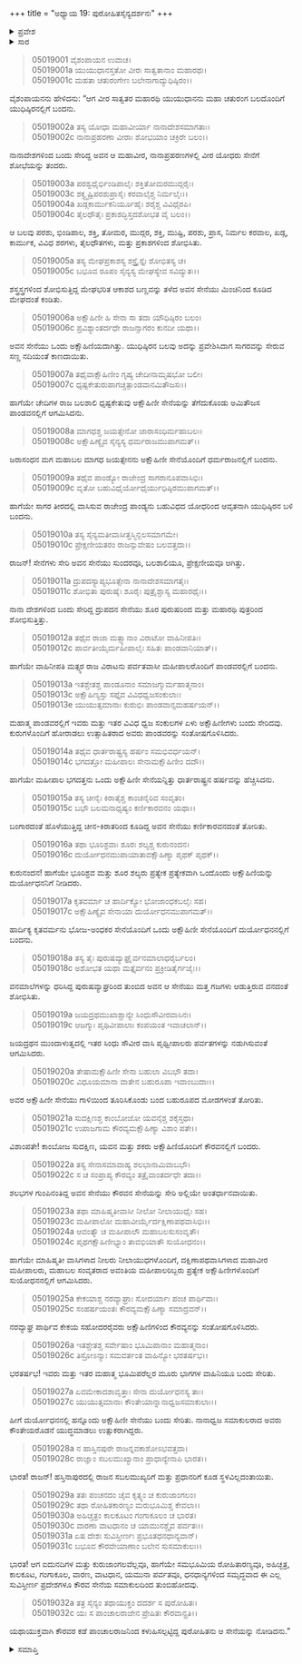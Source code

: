 +++
title = "ಅಧ್ಯಾಯ 19: ಪುರೋಹಿತಸೈನ್ಯದರ್ಶನಃ"
+++

<details><summary>ಪ್ರವೇಶ</summary>


।।   ಓಂ ಓಂ ನಮೋ ನಾರಾಯಣಾಯ।।   ಶ್ರೀ ವೇದವ್ಯಾಸಾಯ ನಮಃ ।।

ಶ್ರೀ ಕೃಷ್ಣದ್ವೈಪಾಯನ ವೇದವ್ಯಾಸ ವಿರಚಿತ  

**ಶ್ರೀ ಮಹಾಭಾರತ**

**ಉದ್ಯೋಗ ಪರ್ವ**

**ಸೇನೋದ್ಯೋಗ ಪರ್ವ**

**ಅಧ್ಯಾಯ 19**

</details>


<details><summary>ಸಾರ</summary>

ಸಾತ್ಯಕಿ, ಚೇದಿಯ ಧೃಷ್ಟಕೇತು, ಮಾಗಧ ಜಯತ್ಸೇನ ಇವರ ಒಂದೊಂದು ಅಕ್ಷೋಹಿಣೀ ಸೇನೆಗಳು, ಪಾಂಡ್ಯರು, ಪಾಂಚಾಲರು, ಮತ್ತು ಮತ್ಸ್ಯರು ಒಟ್ಟು ಏಳು ಅಕ್ಷೋಹಿಣೀ ಸೇನೆಗಳು ಪಾಂಡವರನ್ನು ಸೇರಿದುದು (1-13). ಭಗದತ್ತ, ಭೂರಿಶ್ರವ, ಶಲ್ಯ, ಕೃತವರ್ಮ, ಜಯದ್ರಥ, ಕಾಂಬೋಜದ ಸುದಕ್ಷಿಣ, ಅವಂತಿಯ ಇಬ್ಬರು ಮಹೀಪಾಲರು, ಕೇಕಯ ಸಹೋದರರು ಒಂದೊಂದು ಅಕ್ಷೋಹಿಣಿಗಳನ್ನೂ ತಂದು, ಒಟ್ಟಾರೆ ಹನ್ನೊಂದು ಅಕ್ಷೋಹಿಣೀ ಸೇನೆಯು ದುರ್ಯೋಧನನಲ್ಲಿಗೆ ಬಂದು ಸೇರಿದುದು (14-32).

</details>


> 05019001 ವೈಶಂಪಾಯನ ಉವಾಚ।  
05019001a ಯುಯುಧಾನಸ್ತತೋ ವೀರಃ ಸಾತ್ವತಾನಾಂ ಮಹಾರಥಃ।  
05019001c ಮಹತಾ ಚತುರಂಗೇಣ ಬಲೇನಾಗಾದ್ಯುಧಿಷ್ಠಿರಂ।।

ವೈಶಂಪಾಯನನು ಹೇಳಿದನು: “ಆಗ ವೀರ ಸಾತ್ವತರ ಮಹಾರಥಿ ಯುಯುಧಾನನು ಮಹಾ ಚತುರಂಗ ಬಲದೊಂದಿಗೆ ಯುಧಿಷ್ಠಿರನಲ್ಲಿಗೆ ಬಂದನು.

> 05019002a ತಸ್ಯ ಯೋಧಾ ಮಹಾವೀರ್ಯಾ ನಾನಾದೇಶಸಮಾಗತಾಃ।  
05019002c ನಾನಾಪ್ರಹರಣಾ ವೀರಾಃ ಶೋಭಯಾಂ ಚಕ್ರಿರೇ ಬಲಂ।।

ನಾನಾದೇಶಗಳಿಂದ ಬಂದು ಸೇರಿದ್ದ ಅವನ ಆ ಮಹಾವೀರ, ನಾನಾಪ್ರಹರಣಗಳಲ್ಲಿ ವೀರ ಯೋಧರು ಸೇನೆಗೆ ಶೋಭೆಯನ್ನು ತಂದರು.

> 05019003a ಪರಶ್ವಧೈರ್ಭಿಂಡಿಪಾಲೈಃ ಶಕ್ತಿತೋಮರಮುದ್ಗರೈಃ।   
05019003c ಶಕ್ತ್ಯೃಷ್ಟಿಪರಶುಪ್ರಾಸೈಃ ಕರವಾಲೈಶ್ಚ ನಿರ್ಮಲೈಃ।।  
05019004a ಖಡ್ಗಕಾರ್ಮುಕನಿರ್ಯೂಹೈಃ ಶರೈಶ್ಚ ವಿವಿಧೈರಪಿ।  
05019004c ತೈಲಧೌತೈಃ ಪ್ರಕಾಶದ್ಭಿಸ್ತದಶೋಭತ ವೈ ಬಲಂ।।

ಆ ಬಲವು ಪರಶು, ಭಿಂಡಿಪಾಲ, ಶಕ್ತಿ, ತೋಮರ, ಮುದ್ಗರ, ಶಕ್ತಿ, ಮುಷ್ಟಿ, ಪರಶು, ಪ್ರಾಸ, ನಿರ್ಮಲ ಕರವಾಲ, ಖಡ್ಗ, ಕಾರ್ಮುಕ, ವಿವಿಧ ಶರಗಳು, ತೈಲಧೌತಗಳು, ಮತ್ತು ಪ್ರಕಾಶಗಳಿಂದ ಶೋಭಿಸಿತು.

> 05019005a ತಸ್ಯ ಮೇಘಪ್ರಕಾಶಸ್ಯ ಶಸ್ತ್ರೈಸ್ತೈಃ ಶೋಭಿತಸ್ಯ ಚ।  
05019005c ಬಭೂವ ರೂಪಂ ಸೈನ್ಯಸ್ಯ ಮೇಘಸ್ಯೇವ ಸವಿದ್ಯುತಃ।।

ಶಸ್ತ್ರಸ್ತ್ರಗಳಿಂದ ಶೋಭಿಸುತ್ತಿದ್ದ ಮೇಘಭರಿತ ಆಕಾಶದ ಬಣ್ಣವನ್ನು ತಳೆದ ಅವನ ಸೇನೆಯು ಮಿಂಚಿನಿಂದ ಕೂಡಿದ ಮೇಘದಂತೆ ಕಂಡಿತು.

> 05019006a ಅಕ್ಷೌಹಿಣೀ ಹಿ ಸೇನಾ ಸಾ ತದಾ ಯೌಧಿಷ್ಠಿರಂ ಬಲಂ।  
05019006c ಪ್ರವಿಶ್ಯಾಂತರ್ದಧೇ ರಾಜನ್ಸಾಗರಂ ಕುನದೀ ಯಥಾ।।

ಅವನ ಸೇನೆಯು ಒಂದು ಅಕ್ಷೌಹಿಣಿಯದಾಗಿತ್ತು. ಯುಧಿಷ್ಠಿರನ ಬಲವು ಅದನ್ನು ಪ್ರವೇಶಿಸಿದಾಗ ಸಾಗರವನ್ನು ಸೇರುವ ಸಣ್ಣ ನದಿಯಂತೆ ಕಾಣದಾಯಿತು.

> 05019007a ತಥೈವಾಕ್ಷೌಹಿಣೀಂ ಗೃಹ್ಯ ಚೇದೀನಾಮೃಷಭೋ ಬಲೀ।  
05019007c ಧೃಷ್ಟಕೇತುರುಪಾಗಚ್ಚತ್ಪಾಂಡವಾನಮಿತೌಜಸಃ।।

ಹಾಗೆಯೇ ಚೇದಿಗಳ ರಾಜ ಬಲಶಾಲಿ ಧೃಷ್ಟಕೇತುವು ಅಕ್ಷೌಹಿಣೀ ಸೇನೆಯನ್ನು ತೆಗೆದುಕೊಂಡು ಅಮಿತೌಜಸ ಪಾಂಡವನಲ್ಲಿಗೆ ಆಗಮಿಸಿದನು.

> 05019008a ಮಾಗಧಶ್ಚ ಜಯತ್ಸೇನೋ ಜಾರಾಸಂಧಿರ್ಮಹಾಬಲಃ।  
05019008c ಅಕ್ಷೌಹಿಣ್ಯೈವ ಸೈನ್ಯಸ್ಯ ಧರ್ಮರಾಜಮುಪಾಗಮತ್।।

ಜರಾಸಂಧನ ಮಗ ಮಹಾಬಲ ಮಾಗಧ ಜಯತ್ಸೇನನು ಅಕ್ಷೌಹಿಣೀ ಸೇನೆಯೊಂದಿಗೆ ಧರ್ಮರಾಜನಲ್ಲಿಗೆ ಬಂದನು.

> 05019009a ತಥೈವ ಪಾಂಡ್ಯೋ ರಾಜೇಂದ್ರ ಸಾಗರಾನೂಪವಾಸಿಭಿಃ।  
05019009c ವೃತೋ ಬಹುವಿಧೈರ್ಯೋಧೈರ್ಯುಧಿಷ್ಠಿರಮುಪಾಗಮತ್।।

ಹಾಗೆಯೇ ಸಾಗರ ತೀರದಲ್ಲಿ ವಾಸಿಸುವ ರಾಜೇಂದ್ರ ಪಾಂಡ್ಯನು ಬಹುವಿಧದ ಯೋಧರಿಂದ ಆವೃತನಾಗಿ ಯುಧಿಷ್ಠಿರನ ಬಳಿ ಬಂದನು.

> 05019010a ತಸ್ಯ ಸೈನ್ಯಮತೀವಾಸೀತ್ತಸ್ಮಿನ್ಬಲಸಮಾಗಮೇ।  
05019010c ಪ್ರೇಕ್ಷಣೀಯತರಂ ರಾಜನ್ಸುವೇಷಂ ಬಲವತ್ತದಾ।।

ರಾಜನ್! ಸೇನೆಗಳು ಸೇರಿ ಅವನ ಸೇನೆಯು ಸುಂದರವೂ, ಬಲಶಾಲಿಯೂ, ಪ್ರೇಕ್ಷಣೀಯವೂ ಆಗಿತ್ತು.

> 05019011a ದ್ರುಪದಸ್ಯಾಪ್ಯಭೂತ್ಸೇನಾ ನಾನಾದೇಶಸಮಾಗತೈಃ।   
05019011c ಶೋಭಿತಾ ಪುರುಷೈಃ ಶೂರೈಃ ಪುತ್ರೈಶ್ಚಾಸ್ಯ ಮಹಾರಥೈಃ।।

ನಾನಾ ದೇಶಗಳಿಂದ ಬಂದು ಸೇರಿದ್ದ ದ್ರುಪದನ ಸೇನೆಯು ಶೂರ ಪುರುಷರಿಂದ ಮತ್ತು ಮಹಾರಥಿ ಪುತ್ರರಿಂದ ಶೋಭಿಸುತ್ತಿತ್ತು.

> 05019012a ತಥೈವ ರಾಜಾ ಮತ್ಸ್ಯಾನಾಂ ವಿರಾಟೋ ವಾಹಿನೀಪತಿಃ।  
05019012c ಪಾರ್ವತೀಯೈರ್ಮಹೀಪಾಲೈಃ ಸಹಿತಃ ಪಾಂಡವಾನಿಯಾತ್।।

ಹಾಗೆಯೇ ವಾಹಿನೀಪತಿ ಮತ್ಸ್ಯರ ರಾಜ ವಿರಾಟನು ಪರ್ವತವಾಸೀ ಮಹೀಪಾಲರೊಂದಿಗೆ ಪಾಂಡವರಲ್ಲಿಗೆ ಬಂದನು.

> 05019013a ಇತಶ್ಚೇತಶ್ಚ ಪಾಂಡೂನಾಂ ಸಮಾಜಗ್ಮುರ್ಮಹಾತ್ಮನಾಂ।  
05019013c ಅಕ್ಷೌಹಿಣ್ಯಸ್ತು ಸಪ್ತೈವ ವಿವಿಧಧ್ವಜಸಂಕುಲಾಃ।  
05019013e ಯುಯುತ್ಸಮಾನಾಃ ಕುರುಭಿಃ ಪಾಂಡವಾನ್ಸಮಹರ್ಷಯನ್।।

ಮಹಾತ್ಮ ಪಾಂಡವರಲ್ಲಿಗೆ ಇವರು ಮತ್ತು ಇತರ ವಿವಿಧ ಧ್ವಜ ಸಂಕುಲಗಳ ಏಳು ಅಕ್ಷೌಹಿಣೀಗಳು ಬಂದು ಸೇರಿದವು. ಕುರುಗಳೊಂದಿಗೆ ಹೋರಾಡಲು ಉತ್ಸಾಹಿತರಾದ ಅವರು ಪಾಂಡವರನ್ನು ಸಂತೋಷಗೊಳಿಸಿದರು.

> 05019014a ತಥೈವ ಧಾರ್ತರಾಷ್ಟ್ರಸ್ಯ ಹರ್ಷಂ ಸಮಭಿವರ್ಧಯನ್।  
05019014c ಭಗದತ್ತೋ ಮಹೀಪಾಲಃ ಸೇನಾಮಕ್ಷೌಹಿಣೀಂ ದದೌ।।

ಹಾಗೆಯೇ ಮಹೀಪಾಲ ಭಗದತ್ತನು ಒಂದು ಅಕ್ಷೌಹಿಣೀ ಸೇನೆಯನ್ನಿತ್ತು ಧಾರ್ತರಾಷ್ಟ್ರನ ಹರ್ಷವನ್ನು ಹೆಚ್ಚಿಸಿದನು.

> 05019015a ತಸ್ಯ ಚೀನೈಃ ಕಿರಾತೈಶ್ಚ ಕಾಂಚನೈರಿವ ಸಂವೃತಂ।   
05019015c ಬಭೌ ಬಲಮನಾಧೃಷ್ಯಂ ಕರ್ಣಿಕಾರವನಂ ಯಥಾ।।

ಬಂಗಾರದಂತೆ ಹೊಳೆಯುತ್ತಿದ್ದ ಚೀನ-ಕಿರಾತರಿಂದ ಕೂಡಿದ್ದ ಅವನ ಸೇನೆಯು ಕರ್ಣಿಕಾರವನದಂತೆ ತೋರಿತು.

> 05019016a ತಥಾ ಭೂರಿಶ್ರವಾಃ ಶೂರಃ ಶಲ್ಯಶ್ಚ ಕುರುನಂದನ।  
05019016c ದುರ್ಯೋಧನಮುಪಾಯಾತಾವಕ್ಷೌಹಿಣ್ಯಾ ಪೃಥಕ್ ಪೃಥಕ್।।

ಕುರುನಂದನ! ಹಾಗೆಯೇ ಭೂರಿಶ್ರವ ಮತ್ತು ಶೂರ ಶಲ್ಯರು ಪ್ರತ್ಯೇಕ ಪ್ರತ್ಯೇಕವಾಗಿ ಒಂದೊಂದು ಅಕ್ಷೌಹಿಣಿಯನ್ನು ದುರ್ಯೋಧನನಿಗೆ ನೀಡಿದರು.

> 05019017a ಕೃತವರ್ಮಾ ಚ ಹಾರ್ದಿಕ್ಯೋ ಭೋಜಾಂಧಕಬಲೈಃ ಸಹ।  
05019017c ಅಕ್ಷೌಹಿಣ್ಯೈವ ಸೇನಾಯಾ ದುರ್ಯೋಧನಮುಪಾಗಮತ್।।

ಹಾರ್ದಿಕ್ಯ ಕೃತವರ್ಮನು ಭೋಜ-ಅಂಧಕರ ಸೇನೆಯೊಂದಿಗೆ ಒಂದು ಅಕ್ಷೌಹಿಣೀ ಸೇನೆಯೊಂದಿಗೆ ದುರ್ಯೋಧನನಲ್ಲಿಗೆ ಬಂದನು.

> 05019018a ತಸ್ಯ ತೈಃ ಪುರುಷವ್ಯಾಘ್ರೈರ್ವನಮಾಲಾಧರೈರ್ಬಲಂ।   
05019018c ಅಶೋಭತ ಯಥಾ ಮತ್ತೈರ್ವನಂ ಪ್ರಕ್ರೀಡಿತೈರ್ಗಜೈಃ।।

ವನಮಾಲೆಗಳನ್ನು ಧರಿಸಿದ್ದ ಪುರುಷವ್ಯಾಘ್ರರಿಂದ ತುಂಬಿದ ಅವನ ಆ ಸೇನೆಯು ಮತ್ತ ಗಜಗಳು ಆಡುತ್ತಿರುವ ವನದಂತೆ ಶೋಭಿಸಿತು.

> 05019019a ಜಯದ್ರಥಮುಖಾಶ್ಚಾನ್ಯೇ ಸಿಂಧುಸೌವೀರವಾಸಿನಃ।  
05019019c ಆಜಗ್ಮುಃ ಪೃಥಿವೀಪಾಲಾಃ ಕಂಪಯಂತ ಇವಾಚಲಾನ್।।

ಜಯದ್ರಥನ ಮುಂದಾಳುತ್ವದಲ್ಲಿ ಇತರ ಸಿಂಧು ಸೌವೀರ ವಾಸಿ ಪೃಥ್ವೀಪಾಲರು ಪರ್ವತಗಳನ್ನು ನಡುಗಿಸುವಂತೆ ಆಗಮಿಸಿದರು.

> 05019020a ತೇಷಾಮಕ್ಷೌಹಿಣೀ ಸೇನಾ ಬಹುಲಾ ವಿಬಭೌ ತದಾ।  
05019020c ವಿಧೂಯಮಾನಾ ವಾತೇನ ಬಹುರೂಪಾ ಇವಾಂಬುದಾಃ।।

ಅವರ ಅಕ್ಷೌಹಿಣೀ ಸೇನೆಯು ಗಾಳಿಯಿಂದ ತೂರಿಸಿಕೊಂಡು ಬಂದ ಬಹುರೂಪದ ಮೋಡಗಳಂತೆ ತೋರಿತು.

> 05019021a ಸುದಕ್ಷಿಣಶ್ಚ ಕಾಂಬೋಜೋ ಯವನೈಶ್ಚ ಶಕೈಸ್ತಥಾ।  
05019021c ಉಪಾಜಗಾಮ ಕೌರವ್ಯಮಕ್ಷೌಹಿಣ್ಯಾ ವಿಶಾಂ ಪತೇ।।

ವಿಶಾಂಪತೇ! ಕಾಂಬೋಜ ಸುದಕ್ಷಿಣ, ಯವನ ಮತ್ತು ಶಕರು ಅಕ್ಷೌಹಿಣಿಯೊಂದಿಗೆ ಕೌರವನಲ್ಲಿಗೆ ಬಂದರು.

> 05019022a ತಸ್ಯ ಸೇನಾಸಮಾವಾಹ್ಯ ಶಲಭಾನಾಮಿವಾಬಭೌ।  
05019022c ಸ ಚ ಸಂಪ್ರಾಪ್ಯ ಕೌರವ್ಯಂ ತತ್ರೈವಾಂತರ್ದಧೇ ತದಾ।।

ಶಲಭಗಳ ಗುಂಪಿನಂತಿದ್ದ ಅವನ ಸೇನೆಯು ಕೌರವನ ಸೇನೆಯನ್ನು ಸೇರಿ ಅಲ್ಲಿಯೇ ಅಂತರ್ಧಾನವಾಯಿತು.

> 05019023a ತಥಾ ಮಾಹಿಷ್ಮತೀವಾಸೀ ನೀಲೋ ನೀಲಾಯುಧೈಃ ಸಹ।  
05019023c ಮಹೀಪಾಲೋ ಮಹಾವೀರ್ಯೈರ್ದಕ್ಷಿಣಾಪಥವಾಸಿಭಿಃ।।  
05019024a ಆವಂತ್ಯೌ ಚ ಮಹೀಪಾಲೌ ಮಹಾಬಲಸುಸಂವೃತೌ।  
05019024c ಪೃಥಗಕ್ಷೌಹಿಣೀಭ್ಯಾಂ ತಾವಭಿಯಾತೌ ಸುಯೋಧನಂ।।

ಹಾಗೆಯೇ ಮಾಹಿಷ್ಮತೀ ವಾಸಿಗಳಾದ ನೀಲರು ನೀಲಾಯುಧಗಳೊಂದಿಗೆ, ದಕ್ಷಿಣಾಪಥವಾಸಿಗಳಾದ ಮಹಾವೀರ ಮಹೀಪಾಲರು, ಮಹಾಬಲ ಸಂವೃತರಾದ ಅವಂತಿಯ ಮಹೀಪಾಲರಿಬ್ಬರು ಪ್ರತ್ಯೇಕ ಅಕ್ಷೌಹಿಣೀಗಳೊಂದಿಗೆ ಸುಯೋಧನನಲ್ಲಿಗೆ ಆಗಮಿಸಿದರು.

> 05019025a ಕೇಕಯಾಶ್ಚ ನರವ್ಯಾಘ್ರಾಃ ಸೋದರ್ಯಾಃ ಪಂಚ ಪಾರ್ಥಿವಾಃ।  
05019025c ಸಂಹರ್ಷಯಂತಃ ಕೌರವ್ಯಮಕ್ಷೌಹಿಣ್ಯಾ ಸಮಾದ್ರವನ್।।

ನರವ್ಯಾಘ್ರ ಪಾರ್ಥಿವ ಕೇಕಯ ಸಹೋದರರೈವರು ಅಕ್ಷೌಹಿಣಿಗಳಿಂದ ಕೌರವ್ಯನನ್ನು ಸಂತೋಷಗೊಳಿಸಿದರು.

> 05019026a ಇತಶ್ಚೇತಶ್ಚ ಸರ್ವೇಷಾಂ ಭೂಮಿಪಾನಾಂ ಮಹಾತ್ಮನಾಂ।  
05019026c ತಿಸ್ರೋಽನ್ಯಾಃ ಸಮವರ್ತಂತ ವಾಹಿನ್ಯೋ ಭರತರ್ಷಭ।।

ಭರತರ್ಷಭ! ಇವರು ಮತ್ತು ಇತರ ಮಹಾತ್ಮ ಭೂಮಿಪರೆಲ್ಲರ ಮೂರು ಭಾಗಗಳ ವಾಹಿನಿಯೂ ಬಂದು ಸೇರಿತು.

> 05019027a ಏವಮೇಕಾದಶಾವೃತ್ತಾಃ ಸೇನಾ ದುರ್ಯೋಧನಸ್ಯ ತಾಃ।  
05019027c ಯುಯುತ್ಸಮಾನಾಃ ಕೌಂತೇಯಾನ್ನಾನಾಧ್ವಜಸಮಾಕುಲಾಃ।।

ಹೀಗೆ ದುರ್ಯೋಧನನಲ್ಲಿ ಹನ್ನೊಂದು ಅಕ್ಷೌಹಿಣೀ ಸೇನೆಯು ಬಂದು ಸೇರಿತು. ನಾನಾಧ್ವಜ ಸಮಾಕುಲರಾದ ಅವರು ಕೌಂತೇಯರೊಡನೆ ಯುದ್ಧಮಾಡಲು ಉತ್ಸುಕರಾಗಿದ್ದರು.

> 05019028a ನ ಹಾಸ್ತಿನಪುರೇ ರಾಜನ್ನವಕಾಶೋಽಭವತ್ತದಾ।   
05019028c ರಾಜ್ಞಾಂ ಸಬಲಮುಖ್ಯಾನಾಂ ಪ್ರಾಧಾನ್ಯೇನಾಪಿ ಭಾರತ।।

ಭಾರತ! ರಾಜನ್! ಹಸ್ತಿನಾಪುರದಲ್ಲಿ ರಾಜನ ಸಬಲಮುಖ್ಯರಿಗೆ ಮತ್ತು ಪ್ರಧಾನರಿಗೆ ಕೂಡ ಸ್ಥಳವಿಲ್ಲದಂತಾಯಿತು.

> 05019029a ತತಃ ಪಂಚನದಂ ಚೈವ ಕೃತ್ಸ್ನಂ ಚ ಕುರುಜಾಂಗಲಂ।  
05019029c ತಥಾ ರೋಹಿತಕಾರಣ್ಯಂ ಮರುಭೂಮಿಶ್ಚ ಕೇವಲಾ।।   
05019030a ಅಹಿಚ್ಚತ್ರಂ ಕಾಲಕೂಟಂ ಗಂಗಾಕೂಲಂ ಚ ಭಾರತ।  
05019030c ವಾರಣಾ ವಾಟಧಾನಂ ಚ ಯಾಮುನಶ್ಚೈವ ಪರ್ವತಃ।।  
05019031a ಏಷ ದೇಶಃ ಸುವಿಸ್ತೀರ್ಣಃ ಪ್ರಭೂತಧನಧಾನ್ಯವಾನ್।   
05019031c ಬಭೂವ ಕೌರವೇಯಾಣಾಂ ಬಲೇನ ಸುಸಮಾಕುಲಃ।।

ಭಾರತ! ಆಗ ಐದುನದಿಗಳ ಮತ್ತು ಕುರುಜಾಂಗಲವೆಲ್ಲವೂ, ಹಾಗೆಯೇ ಸಮಭೂಮಿಯ ರೋಹಿತಾರಣ್ಯವೂ, ಅಹಿಚ್ಛತ್ರ, ಕಾಲಕೂಟ, ಗಂಗಾಕೂಲ, ವಾರಣ, ವಾಟಧಾನ, ಯಮುನಾ ಪರ್ವತವೂ, ಧನಧಾನ್ಯಗಳಿಂದ ಸಮೃದ್ಧವಾದ ಈ ಎಲ್ಲ ಸುವಿಸ್ತೀರ್ಣ ಪ್ರದೇಶಗಳೂ ಕೌರವ ಸೇನೆಯ ಸಮಾಕುಲದಿಂದ ತುಂಬಿಹೋದವು.

> 05019032a ತತ್ರ ಸೈನ್ಯಂ ತಥಾಯುಕ್ತಂ ದದರ್ಶ ಸ ಪುರೋಹಿತಃ।  
05019032c ಯಃ ಸ ಪಾಂಚಾಲರಾಜೇನ ಪ್ರೇಷಿತಃ ಕೌರವಾನ್ಪ್ರತಿ।।

ಯಥಾಯುಕ್ತವಾಗಿ ಕೌರವರ ಕಡೆ ಪಾಂಚಾಲರಾಜನಿಂದ ಕಳುಹಿಸಲ್ಪಟ್ಟಿದ್ದ ಪುರೋಹಿತನು ಆ ಸೇನೆಯನ್ನು ನೋಡಿದನು.”


<details><summary>ಸಮಾಪ್ತಿ</summary>


ಇತಿ ಶ್ರೀ ಮಹಾಭಾರತೇ ಉದ್ಯೋಗ ಪರ್ವಣಿ ಸೇನೋದ್ಯೋಗ ಪರ್ವಣಿ ಪುರೋಹಿತಸೈನ್ಯದರ್ಶನೇ ಏಕೋನವಿಂಶೋಽಧ್ಯಾಯಃ।  
ಇದು ಶ್ರೀ ಮಹಾಭಾರತದಲ್ಲಿ ಉದ್ಯೋಗ ಪರ್ವದಲ್ಲಿ ಸೇನೋದ್ಯೋಗ ಪರ್ವದಲ್ಲಿ ಪುರೋಹಿತಸೈನ್ಯದರ್ಶನದಲ್ಲಿ ಹತ್ತೊಂಭತ್ತನೆಯ ಅಧ್ಯಾಯವು.



</details>
